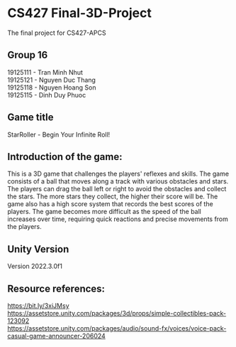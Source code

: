 # CS427 Final-3D-Project
 The final project for CS427-APCS

## Group 16
19125111 - Tran Minh Nhut  <br />
19125121 - Nguyen Duc Thang  <br />
19125118 - Nguyen Hoang Son  <br />
19125115 - Dinh Duy Phuoc <br />

## Game title 
StarRoller - Begin Your Infinite Roll!

## Introduction of the game:
This is a 3D game that challenges the players' reflexes and skills. The game consists of a ball that moves along a track with various obstacles and stars. The players can drag the ball left or right to avoid the obstacles and collect the stars. The more stars they collect, the higher their score will be. The game also has a high score system that records the best scores of the players. The game becomes more difficult as the speed of the ball increases over time, requiring quick reactions and precise movements from the players.


## Unity Version
Version 2022.3.0f1

## Resource references:
https://bit.ly/3xiJMsy <br />
https://assetstore.unity.com/packages/3d/props/simple-collectibles-pack-123092 <br />
https://assetstore.unity.com/packages/audio/sound-fx/voices/voice-pack-casual-game-announcer-206024
